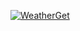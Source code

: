 ﻿[![WeatherGet](https://github.com/labs-IU8-31-2022/Lab06_timofeev/actions/workflows/GetWeatherList.yml/badge.svg)](https://github.com/labs-IU8-31-2022/Lab06_timofeev/actions/workflows/GetWeatherList.yml)